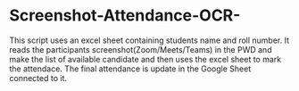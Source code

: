 # Screenshot-Attendance-OCR-
This script uses an excel sheet containing students name and roll number.
It reads the participants screenshot(Zoom/Meets/Teams) in the PWD and make the list of available candidate and then uses the excel sheet to mark the attendace.
The final attendance is update in the Google Sheet connected to it.

